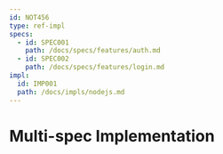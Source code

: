 ```yaml
---
id: NOT456
type: ref-impl
specs:
  - id: SPEC001
    path: /docs/specs/features/auth.md
  - id: SPEC002
    path: /docs/specs/features/login.md
impl:
  id: IMP001
  path: /docs/impls/nodejs.md
---
```


# Multi-spec Implementation
